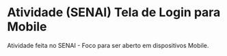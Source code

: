 # Atividade (SENAI) Tela de Login para Mobile
Atividade feita no SENAI - Foco para ser aberto em dispositivos Mobile.
